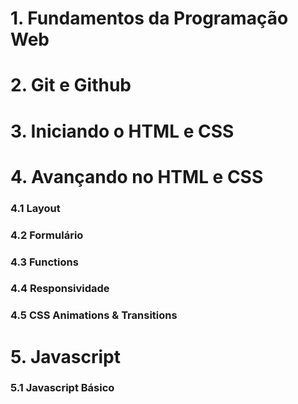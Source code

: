 # 1. Fundamentos da Programação Web

# 2. Git e Github

# 3. Iniciando o HTML e CSS

# 4. Avançando no HTML e CSS
### 4.1 Layout
### 4.2 Formulário
### 4.3 Functions
### 4.4 Responsividade
### 4.5 CSS Animations & Transitions

# 5. Javascript
### 5.1 Javascript Básico